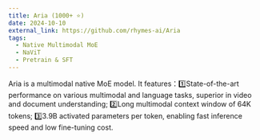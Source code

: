 ```yaml
---
title: Aria (1000+ ⭐)
date: 2024-10-10
external_link: https://github.com/rhymes-ai/Aria
tags:
  - Native Multimodal MoE
  - NaViT
  - Pretrain & SFT
---
```


Aria is a multimodal native MoE model. It features：1️⃣State-of-the-art performance on various multimodal and language tasks, superior in video and document understanding; 2️⃣Long multimodal context window of 64K tokens; 3️⃣3.9B activated parameters per token, enabling fast inference speed and low fine-tuning cost.

<!--more-->
